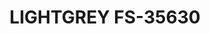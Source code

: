 ---
layout: product
title: "LIGHTGREY FS-35630"
price: "300" 
desc: "Akrilna boja 17mL - Metalik"
img_path: "/assets/img/AMMO.F-516.jpg"
brand: "AMMO"
available: false
special_offer: false
new: false
soon: false
cat: "020000"
subcat: "020100"
subsubcat: "020101"
sifra: "AMMO.F-516"
popular: false
---